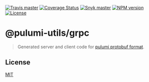 [![Travis master](https://img.shields.io/travis/neoskop/pulumi-utils/master.svg)](https://travis-ci.org/neoskop/pulumi-utils)
[![Coverage Status](https://coveralls.io/repos/github/neoskop/pulumi-utils/badge.svg)](https://coveralls.io/github/neoskop/pulumi-utils)
[![Snyk master](https://snyk.io/test/github/neoskop/pulumi-utils/master/badge.svg)](https://snyk.io/test/github/neoskop/pulumi-utils/master)
[![NPM version][npm-badge-grpc]][npm-link-grpc]
[![License][licence-grpc]][licence-link]

# @pulumi-utils/grpc

> Generated server and client code for [pulumi protobuf format](https://github.com/pulumi/pulumi/tree/master/sdk/proto).

## License

[MIT][licence-link]

[npm-badge-grpc]: https://img.shields.io/npm/v/@pulumi-utils/grpc
[npm-link-grpc]: https://npmjs.com/package/@pulumi-utils/grpc
[licence-link]: https://github.com/neoskop/pulumi-utils/blob/master/LICENSE
[licence-grpc]: https://img.shields.io/npm/l/%40neoskop%2Fpulumi-utils-grpc

